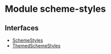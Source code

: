 # Module scheme-styles
## Interfaces
- [SchemeStyles](https://tradovate.github.io/custom-indicators/interfaces/scheme_styles.schemestyles.html)
- [ThemedSchemeStyles](https://tradovate.github.io/custom-indicators/interfaces/scheme_styles.themedschemestyles.html)